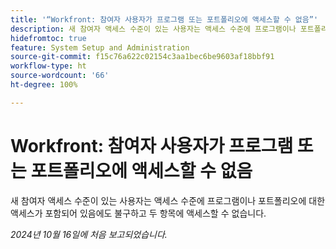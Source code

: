 ```yaml
---
title: '“Workfront: 참여자 사용자가 프로그램 또는 포트폴리오에 액세스할 수 없음”'
description: 새 참여자 액세스 수준이 있는 사용자는 액세스 수준에 프로그램이나 포트폴리오에 대한 액세스가 포함되어 있음에도 불구하고 두 항목에 액세스할 수 없습니다.
hidefromtoc: true
feature: System Setup and Administration
source-git-commit: f15c76a622c02154c3aa1bec6be9603af18bbf91
workflow-type: ht
source-wordcount: '66'
ht-degree: 100%

---
```


# Workfront: 참여자 사용자가 프로그램 또는 포트폴리오에 액세스할 수 없음

새 참여자 액세스 수준이 있는 사용자는 액세스 수준에 프로그램이나 포트폴리오에 대한 액세스가 포함되어 있음에도 불구하고 두 항목에 액세스할 수 없습니다.

_2024년 10월 16일에 처음 보고되었습니다._

